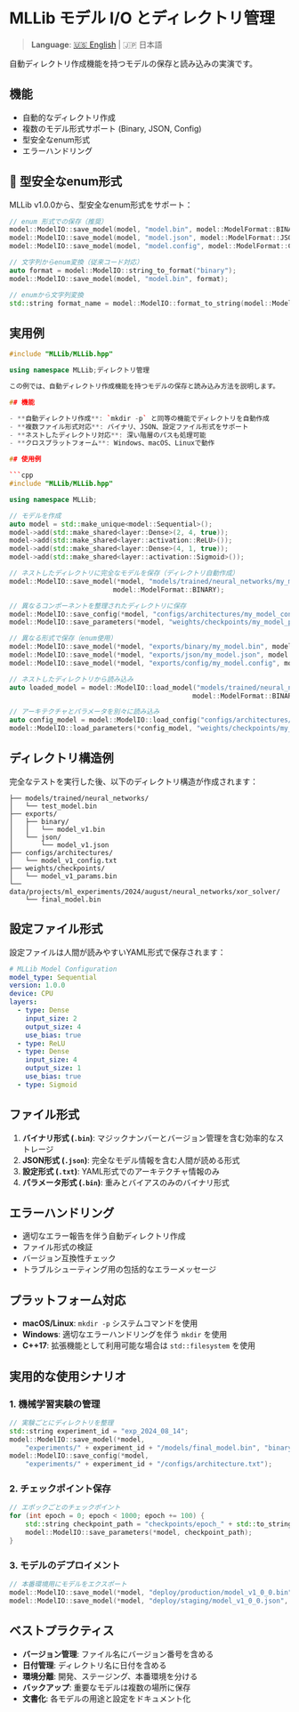 # MLLib モデル I/O とディレクトリ管理

> **Language**: [🇺🇸 English](MODEL_IO_en.md) | 🇯🇵 日本語

自動ディレクトリ作成機能を持つモデルの保存と読み込みの実演です。

## 機能

- 自動的なディレクトリ作成
- 複数のモデル形式サポート (Binary, JSON, Config)
- 型安全なenum形式
- エラーハンドリング

## 🔧 型安全なenum形式

MLLib v1.0.0から、型安全なenum形式をサポート：

```cpp
// enum 形式での保存（推奨）
model::ModelIO::save_model(model, "model.bin", model::ModelFormat::BINARY);
model::ModelIO::save_model(model, "model.json", model::ModelFormat::JSON);
model::ModelIO::save_model(model, "model.config", model::ModelFormat::CONFIG);

// 文字列からenum変換（従来コード対応）
auto format = model::ModelIO::string_to_format("binary");
model::ModelIO::save_model(model, "model.bin", format);

// enumから文字列変換
std::string format_name = model::ModelIO::format_to_string(model::ModelFormat::BINARY);
```

## 実用例

```cpp
#include "MLLib/MLLib.hpp"

using namespace MLLib;ディレクトリ管理

この例では、自動ディレクトリ作成機能を持つモデルの保存と読み込み方法を説明します。

## 機能

- **自動ディレクトリ作成**: `mkdir -p` と同等の機能でディレクトリを自動作成
- **複数ファイル形式対応**: バイナリ、JSON、設定ファイル形式をサポート
- **ネストしたディレクトリ対応**: 深い階層のパスも処理可能
- **クロスプラットフォーム**: Windows、macOS、Linuxで動作

## 使用例

```cpp
#include "MLLib/MLLib.hpp"

using namespace MLLib;

// モデルを作成
auto model = std::make_unique<model::Sequential>();
model->add(std::make_shared<layer::Dense>(2, 4, true));
model->add(std::make_shared<layer::activation::ReLU>());
model->add(std::make_shared<layer::Dense>(4, 1, true));
model->add(std::make_shared<layer::activation::Sigmoid>());

// ネストしたディレクトリに完全なモデルを保存（ディレクトリ自動作成）
model::ModelIO::save_model(*model, "models/trained/neural_networks/my_model.bin", 
                          model::ModelFormat::BINARY);

// 異なるコンポーネントを整理されたディレクトリに保存
model::ModelIO::save_config(*model, "configs/architectures/my_model_config.txt");
model::ModelIO::save_parameters(*model, "weights/checkpoints/my_model_params.bin");

// 異なる形式で保存（enum使用）
model::ModelIO::save_model(*model, "exports/binary/my_model.bin", model::ModelFormat::BINARY);
model::ModelIO::save_model(*model, "exports/json/my_model.json", model::ModelFormat::JSON);
model::ModelIO::save_model(*model, "exports/config/my_model.config", model::ModelFormat::CONFIG);

// ネストしたディレクトリから読み込み
auto loaded_model = model::ModelIO::load_model("models/trained/neural_networks/my_model.bin", 
                                              model::ModelFormat::BINARY);

// アーキテクチャとパラメータを別々に読み込み
auto config_model = model::ModelIO::load_config("configs/architectures/my_model_config.txt");
model::ModelIO::load_parameters(*config_model, "weights/checkpoints/my_model_params.bin");
```

## ディレクトリ構造例

完全なテストを実行した後、以下のディレクトリ構造が作成されます：

```
├── models/trained/neural_networks/
│   └── test_model.bin
├── exports/
│   ├── binary/
│   │   └── model_v1.bin
│   └── json/
│       └── model_v1.json
├── configs/architectures/
│   └── model_v1_config.txt
├── weights/checkpoints/
│   └── model_v1_params.bin
└── data/projects/ml_experiments/2024/august/neural_networks/xor_solver/
    └── final_model.bin
```

## 設定ファイル形式

設定ファイルは人間が読みやすいYAML形式で保存されます：

```yaml
# MLLib Model Configuration
model_type: Sequential
version: 1.0.0
device: CPU
layers:
  - type: Dense
    input_size: 2
    output_size: 4
    use_bias: true
  - type: ReLU
  - type: Dense
    input_size: 4
    output_size: 1
    use_bias: true
  - type: Sigmoid
```

## ファイル形式

1. **バイナリ形式 (`.bin`)**: マジックナンバーとバージョン管理を含む効率的なストレージ
2. **JSON形式 (`.json`)**: 完全なモデル情報を含む人間が読める形式
3. **設定形式 (`.txt`)**: YAML形式でのアーキテクチャ情報のみ
4. **パラメータ形式 (`.bin`)**: 重みとバイアスのみのバイナリ形式

## エラーハンドリング

- 適切なエラー報告を伴う自動ディレクトリ作成
- ファイル形式の検証
- バージョン互換性チェック
- トラブルシューティング用の包括的なエラーメッセージ

## プラットフォーム対応

- **macOS/Linux**: `mkdir -p` システムコマンドを使用
- **Windows**: 適切なエラーハンドリングを伴う `mkdir` を使用
- **C++17**: 拡張機能として利用可能な場合は `std::filesystem` を使用

## 実用的な使用シナリオ

### 1. 機械学習実験の管理

```cpp
// 実験ごとにディレクトリを整理
std::string experiment_id = "exp_2024_08_14";
model::ModelIO::save_model(*model, 
    "experiments/" + experiment_id + "/models/final_model.bin", "binary");
model::ModelIO::save_config(*model, 
    "experiments/" + experiment_id + "/configs/architecture.txt");
```

### 2. チェックポイント保存

```cpp
// エポックごとのチェックポイント
for (int epoch = 0; epoch < 1000; epoch += 100) {
    std::string checkpoint_path = "checkpoints/epoch_" + std::to_string(epoch) + ".bin";
    model::ModelIO::save_parameters(*model, checkpoint_path);
}
```

### 3. モデルのデプロイメント

```cpp
// 本番環境用にモデルをエクスポート
model::ModelIO::save_model(*model, "deploy/production/model_v1_0_0.bin", "binary");
model::ModelIO::save_model(*model, "deploy/staging/model_v1_0_0.json", "json");
```

## ベストプラクティス

- **バージョン管理**: ファイル名にバージョン番号を含める
- **日付管理**: ディレクトリ名に日付を含める
- **環境分離**: 開発、ステージング、本番環境を分ける
- **バックアップ**: 重要なモデルは複数の場所に保存
- **文書化**: 各モデルの用途と設定をドキュメント化
